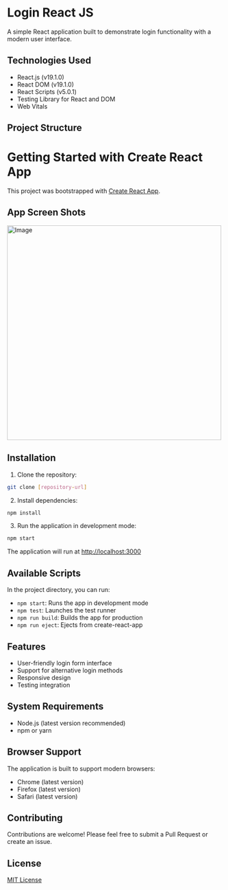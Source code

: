 # Login React JS

A simple React application built to demonstrate login functionality with a modern user interface.

## Technologies Used

- React.js (v19.1.0)
- React DOM (v19.1.0)
- React Scripts (v5.0.1)
- Testing Library for React and DOM
- Web Vitals

## Project Structure

# Getting Started with Create React App

This project was bootstrapped with [Create React App](https://github.com/facebook/create-react-app).

## App Screen Shots

<img src="https://github.com/user-attachments/assets/a8ede84f-2d6b-4e2e-adca-af2e81a10b2c" alt="Image" width="500" />

## Installation

1. Clone the repository:
```bash
git clone [repository-url]
```

2. Install dependencies:
```bash
npm install
```

3. Run the application in development mode:
```bash
npm start
```

The application will run at [http://localhost:3000](http://localhost:3000)

## Available Scripts

In the project directory, you can run:

- `npm start`: Runs the app in development mode
- `npm test`: Launches the test runner
- `npm run build`: Builds the app for production
- `npm run eject`: Ejects from create-react-app

## Features

- User-friendly login form interface
- Support for alternative login methods
- Responsive design
- Testing integration

## System Requirements

- Node.js (latest version recommended)
- npm or yarn

## Browser Support

The application is built to support modern browsers:
- Chrome (latest version)
- Firefox (latest version)
- Safari (latest version)

## Contributing

Contributions are welcome! Please feel free to submit a Pull Request or create an issue.

## License

[MIT License](LICENSE)
